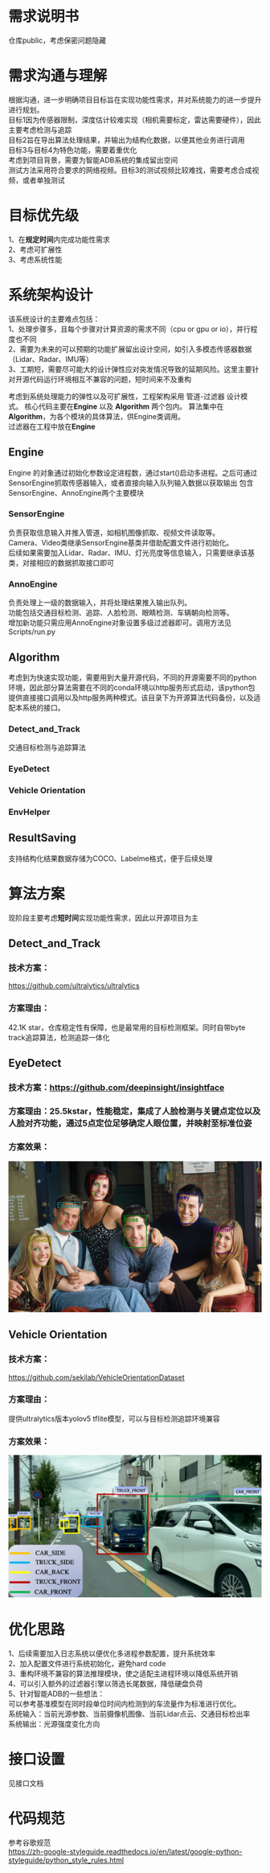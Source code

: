 # 需求说明书
仓库public，考虑保密问题隐藏

# 需求沟通与理解
根据沟通，进一步明确项目目标旨在实现功能性需求，并对系统能力的进一步提升进行规划。  
目标1因为传感器限制，深度估计较难实现（相机需要标定，雷达需要硬件），因此主要考虑检测与追踪  
目标2旨在导出算法处理结果，并输出为结构化数据，以便其他业务进行调用  
目标3与目标4为特色功能，需要着重优化  
考虑到项目背景，需要为智能ADB系统的集成留出空间  
测试方法采用符合要求的网络视频。目标3的测试视频比较难找，需要考虑合成视频，或者单独测试  

# 目标优先级
1、在**规定时间**内完成功能性需求  
2、考虑可扩展性  
3、考虑系统性能  

# 系统架构设计
该系统设计的主要难点包括：  
1、处理步骤多，且每个步骤对计算资源的需求不同（cpu or gpu or io），并行程度也不同  
2、需要为未来的可以预期的功能扩展留出设计空间，如引入多模态传感器数据（Lidar、Radar、IMU等）  
3、工期短，需要尽可能大的设计弹性应对突发情况导致的延期风险。这里主要针对开源代码运行环境相互不兼容的问题，短时间来不及重构  

考虑到系统处理能力的弹性以及可扩展性，工程架构采用 管道-过滤器 设计模式。
核心代码主要在**Engine** 以及 **Algorithm** 两个包内。
算法集中在**Algorithm**，为各个模块的具体算法，供Engine类调用。  
过滤器在工程中放在**Engine**

## Engine 
Engine 的对象通过初始化参数设定进程数，通过start()启动多进程。之后可通过SensorEngine抓取传感器输入，或者直接向输入队列输入数据以获取输出
包含SensorEngine、AnnoEngine两个主要模块   
### SensorEngine
负责获取信息输入并推入管道，如相机图像抓取、视频文件读取等。  
Camera、Video类继承SensorEngine基类并借助配置文件进行初始化。  
后续如果需要加入Lidar、Radar、IMU、灯光亮度等信息输入，只需要继承该基类，对接相应的数据抓取接口即可  
### AnnoEngine
负责处理上一级的数据输入，并将处理结果推入输出队列。  
功能包括交通目标检测、追踪、人脸检测、眼睛检测、车辆朝向检测等。  
增加新功能只需应用AnnoEngine对象设置多级过滤器即可。调用方法见Scripts/run.py  

## Algorithm 
考虑到为快速实现功能，需要用到大量开源代码，不同的开源需要不同的python环境，因此部分算法需要在不同的conda环境以http服务形式启动，该python包提供直接接口调用以及http服务两种模式。该目录下为开源算法代码备份，以及适配本系统的接口。
### Detect_and_Track
交通目标检测与追踪算法
### EyeDetect
### Vehicle Orientation
### EnvHelper

## ResultSaving
支持结构化结果数据存储为COCO、Labelme格式，便于后续处理

# 算法方案
现阶段主要考虑**短时间**实现功能性需求，因此以开源项目为主
## Detect_and_Track
### 技术方案：
https://github.com/ultralytics/ultralytics  
### 方案理由：
42.1K star，仓库稳定性有保障，也是最常用的目标检测框架。同时自带byte track追踪算法，检测追踪一体化

## EyeDetect
### 技术方案：https://github.com/deepinsight/insightface
### 方案理由：25.5kstar，性能稳定，集成了人脸检测与关键点定位以及人脸对齐功能，通过5点定位足够确定人眼位置，并映射至标准位姿
### 方案效果：
![eye_detect](imgs/vehicle_orientation.png)


## Vehicle Orientation
### 技术方案：
https://github.com/sekilab/VehicleOrientationDataset  
### 方案理由：
提供ultralytics版本yolov5 tflite模型，可以与目标检测追踪环境兼容  
### 方案效果：
![eye_detect](imgs/eye_detect.png)

# 优化思路
1、后续需要加入日志系统以便优化多进程参数配置，提升系统效率  
2、加入配置文件进行系统初始化，避免hard code  
3、重构环境不兼容的算法推理模块，使之适配主进程环境以降低系统开销  
4、可以引入额外的过滤器引擎以筛选长尾数据，降低硬盘负荷  
5、针对智能ADB的一些想法：  
可以参考基准模型在同时段单位时间内检测到的车流量作为标准进行优化。  
系统输入：当前光源参数、当前摄像机图像、当前Lidar点云、交通目标检出率  
系统输出：光源强度变化方向  


# 接口设置
见接口文档

# 代码规范
参考谷歌规范  
https://zh-google-styleguide.readthedocs.io/en/latest/google-python-styleguide/python_style_rules.html  







